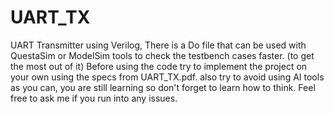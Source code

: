 # UART_TX
UART Transmitter using Verilog, There is a Do file that can be used with QuestaSim or ModelSim tools to check the testbench cases faster. 
(to get the most out of it) Before using the code try to implement the project on your own using the specs from UART_TX.pdf. also try to avoid using AI tools as you can, you are still learning so don't forget to learn how to think. 
Feel free to ask me if you run into any issues.
